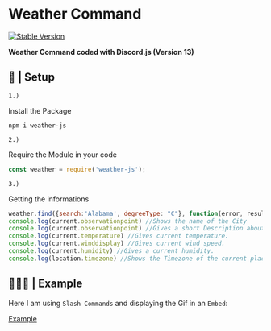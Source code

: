 # Weather Command
[![Stable Version](https://img.shields.io/npm/v/random-gif-api?color=red&style=plastic)](https://www.npmjs.com/package/random-gif-api)

<b>Weather Command coded with Discord.js (Version 13)</b>


## 📂 | Setup
`1.)` <p>Install the Package</p>
```console
npm i weather-js
```
`2.)` <p>Require the Module in your code</p>
```js
const weather = require('weather-js');
```
`3.)` <p>Getting the informations</p>
```js
weather.find({search:'Alabama', degreeType: "C"}, function(error, result){ // degreeType can also be "F" for Fahrenheit.
console.log(current.observationpoint) //Shows the name of the City
console.log(current.observationpoint) //Gives a short Description about the weather, example: _Light Rain_
console.log(current.temperature) //Gives current temperature.
console.log(current.winddisplay) //Gives current wind speed.
console.log(current.humidity) //Gives a current humidity.
console.log(location.timezone) //Shows the Timezone of the current place.

```
## 👨🏼‍💻 | Example
<p> Here I am using <code>Slash Commands</code> and displaying the Gif in an <code>Embed</code>:</p>

[Example](https://github.com/yungbeatz/Affection-Commands-D.JS-V13-/blob/main/examples/example1.js)


